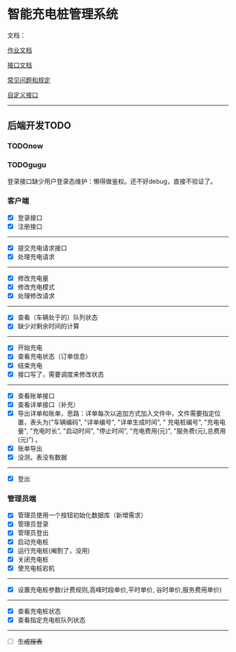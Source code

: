 # 智能充电桩管理系统

文档：

[作业文档](https://xydchcnnf8.feishu.cn/drive/folder/fldcnug1JMxcVQkgOoCPPwrz0Ch)

[接口文档](https://fsbupteducn.feishu.cn/docx/Hg3Tdv3N5oV8gxx5q8Jc6eYWn8e)

[常见问题和规定](https://xydchcnnf8.feishu.cn/docx/TulYdfNEWokTFjx9xm5cKUrLnYd)

[自定义接口](https://fsbupteducn.feishu.cn/docx/DGNidirGvocoDDxQCWRcuAAdn7b)

---

## 后端开发TODO

### TODOnow

### TODOgugu

登录接口缺少用户登录态维护：懒得做鉴权。还不好debug，直接不验证了。

### 客户端

- [x] 登录接口
- [x] 注册接口

---

- [x] 提交充电请求接口
- [x] 处理充电请求

---

- [x] 修改充电量
- [x] 修改充电模式
- [x] 处理修改请求

---

- [x] 查看（车辆处于的）队列状态
- [x] 缺少对剩余时间的计算

---

- [x] 开始充电
- [x] 查看充电状态（订单信息）
- [x] 结束充电
- [x] 接口写了，需要调度来修改状态

---

- [x] 查看账单接口
- [x] 查看详单接口（补充）
- [x] 导出详单和账单，思路：详单每次以追加方式加入文件中，文件需要指定位置，表头为("车辆编码", "详单编号", "详单生成时间", "
  充电桩编号", "充电电量", "充电时长", "启动时间", "停止时间", "充电费用(元)", "服务费(元),总费用(元)") 。
- [x] 账单导出
- [x] 没测，表没有数据

---

- [x] 登出

### 管理员端

- [x] 管理员使用一个按钮初始化数据库（新增需求）
- [x] 管理员登录
- [x] 管理员登出
- [x] 启动充电桩
- [x] 运行充电桩(阉割了，没用)
- [x] 关闭充电桩
- [x] 使充电桩宕机

---

- [x] 设置充电桩参数(计费规则,高峰时段单价,平时单价, 谷时单价,服务费用单价)

---

- [x] 查看充电桩状态
- [x] 查看指定充电桩队列状态

---

- [ ] ~~生成报表~~


